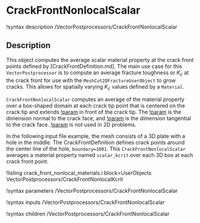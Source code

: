 # CrackFrontNonlocalScalar

!syntax description /VectorPostprocessors/CrackFrontNonlocalScalar

## Description

This object computes the average scalar material property at the crack front points defined by  [CrackFrontDefinition.md].  The main use case for this `VectorPostprocessor` is to compute an average fracture toughness or $K_c$ at the crack front for use with the `MeshCut2DFractureUserObject` to grow cracks. This allows for spatially varying $K_c$ values defined by a `Material`.

`CrackFrontNonlocalScalar` computes an average of the material property over a box-shaped domain at each crack tip point that is centered on the crack tip and extends [!param](/VectorPostprocessors/CrackFrontNonlocalScalar/box_length) in front of the crack tip.  The [!param](/VectorPostprocessors/CrackFrontNonlocalScalar/box_height) is the dimension normal to the crack face, and [!param](/VectorPostprocessors/CrackFrontNonlocalScalar/box_width) is the dimension tangential to the crack face.  [!param](/VectorPostprocessors/CrackFrontNonlocalScalar/box_width) is not used in 2D problems.

In the following input file example, the mesh consists of a 3D plate with a hole in the middle. The CrackFrontDefinition defines crack points around the center line of the hole, `boundary=1001`. This `CrackFrontNonlocalScalar` averages a material property named `scalar_kcrit` over each 3D box at each crack front point.

!listing crack_front_nonlocal_materials.i block=UserObjects VectorPostprocessors/CrackFrontNonlocalKcrit

!syntax parameters /VectorPostprocessors/CrackFrontNonlocalScalar

!syntax inputs /VectorPostprocessors/CrackFrontNonlocalScalar

!syntax children /VectorPostprocessors/CrackFrontNonlocalScalar
